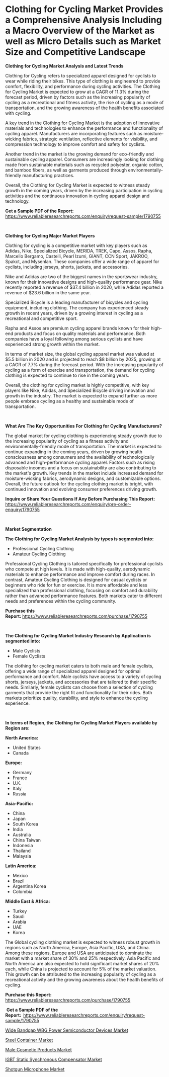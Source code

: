<p><h1>Clothing for Cycling Market Provides a Comprehensive Analysis Including a Macro Overview of the Market as well as Micro Details such as Market Size and Competitive Landscape</h1></p><p><strong>Clothing for Cycling Market Analysis and Latest Trends</strong></p>
<p><p>Clothing for Cycling refers to specialized apparel designed for cyclists to wear while riding their bikes. This type of clothing is engineered to provide comfort, flexibility, and performance during cycling activities. The Clothing for Cycling Market is expected to grow at a CAGR of 11.3% during the forecast period, driven by factors such as the increasing popularity of cycling as a recreational and fitness activity, the rise of cycling as a mode of transportation, and the growing awareness of the health benefits associated with cycling.</p><p>A key trend in the Clothing for Cycling Market is the adoption of innovative materials and technologies to enhance the performance and functionality of cycling apparel. Manufacturers are incorporating features such as moisture-wicking fabrics, strategic ventilation, reflective elements for visibility, and compression technology to improve comfort and safety for cyclists.</p><p>Another trend in the market is the growing demand for eco-friendly and sustainable cycling apparel. Consumers are increasingly looking for clothing made from sustainable materials such as recycled polyester, organic cotton, and bamboo fibers, as well as garments produced through environmentally-friendly manufacturing practices.</p><p>Overall, the Clothing for Cycling Market is expected to witness steady growth in the coming years, driven by the increasing participation in cycling activities and the continuous innovation in cycling apparel design and technology.</p></p>
<p><strong>Get a Sample PDF of the Report:&nbsp;</strong> <a href="https://www.reliableresearchreports.com/enquiry/request-sample/1790755">https://www.reliableresearchreports.com/enquiry/request-sample/1790755</a></p>
<p>&nbsp;</p>
<p><strong>Clothing for Cycling Major Market Players</strong></p>
<p><p>Clothing for cycling is a competitive market with key players such as Adidas, Nike, Specialized Bicycle, MERIDA, TREK, Capo, Assos, Rapha, Marcello Bergamo, Castelli, Pearl Izumi, GIANT, CCN Sport, JAKROO, Spakct, and Mysenlan. These companies offer a wide range of apparel for cyclists, including jerseys, shorts, jackets, and accessories.</p><p>Nike and Adidas are two of the biggest names in the sportswear industry, known for their innovative designs and high-quality performance gear. Nike recently reported a revenue of $37.4 billion in 2020, while Adidas reported a revenue of $23.6 billion in the same year.</p><p>Specialized Bicycle is a leading manufacturer of bicycles and cycling equipment, including clothing. The company has experienced steady growth in recent years, driven by a growing interest in cycling as a recreational and competitive sport.</p><p>Rapha and Assos are premium cycling apparel brands known for their high-end products and focus on quality materials and performance. Both companies have a loyal following among serious cyclists and have experienced strong growth within the market.</p><p>In terms of market size, the global cycling apparel market was valued at $5.5 billion in 2020 and is projected to reach $8 billion by 2025, growing at a CAGR of 7.7% during the forecast period. With the increasing popularity of cycling as a form of exercise and transportation, the demand for cycling clothing is expected to continue to rise in the coming years.</p><p>Overall, the clothing for cycling market is highly competitive, with key players like Nike, Adidas, and Specialized Bicycle driving innovation and growth in the industry. The market is expected to expand further as more people embrace cycling as a healthy and sustainable mode of transportation.</p></p>
<p>&nbsp;</p>
<p><strong>What Are The Key Opportunities For Clothing for Cycling Manufacturers?</strong></p>
<p><p>The global market for cycling clothing is experiencing steady growth due to the increasing popularity of cycling as a fitness activity and environmentally-friendly mode of transportation. The market is expected to continue expanding in the coming years, driven by growing health consciousness among consumers and the availability of technologically advanced and high-performance cycling apparel. Factors such as rising disposable incomes and a focus on sustainability are also contributing to the market's growth. Key trends in the market include increased demand for moisture-wicking fabrics, aerodynamic designs, and customizable options. Overall, the future outlook for the cycling clothing market is bright, with continued innovation and evolving consumer preferences driving growth.</p></p>
<p><strong>Inquire or Share Your Questions If Any Before Purchasing This Report:</strong> <a href="https://www.reliableresearchreports.com/enquiry/pre-order-enquiry/1790755">https://www.reliableresearchreports.com/enquiry/pre-order-enquiry/1790755</a></p>
<p>&nbsp;</p>
<p><strong>Market Segmentation</strong></p>
<p><strong>The Clothing for Cycling Market Analysis by types is segmented into:</strong></p>
<p><ul><li>Professional Cycling Clothing</li><li>Amateur Cycling Clothing</li></ul></p>
<p><p>Professional Cycling Clothing is tailored specifically for professional cyclists who compete at high levels. It is made with high-quality, aerodynamic materials to enhance performance and improve comfort during races. In contrast, Amateur Cycling Clothing is designed for casual cyclists or beginners who ride for fun or exercise. It is more affordable and less specialized than professional clothing, focusing on comfort and durability rather than advanced performance features. Both markets cater to different needs and preferences within the cycling community.</p></p>
<p><strong>Purchase this Report:&nbsp;</strong><a href="https://www.reliableresearchreports.com/purchase/1790755">https://www.reliableresearchreports.com/purchase/1790755</a></p>
<p>&nbsp;</p>
<p><strong>The Clothing for Cycling Market Industry Research by Application is segmented into:</strong></p>
<p><ul><li>Male Cyclists</li><li>Female Cyclists</li></ul></p>
<p><p>The clothing for cycling market caters to both male and female cyclists, offering a wide range of specialized apparel designed for optimal performance and comfort. Male cyclists have access to a variety of cycling shorts, jerseys, jackets, and accessories that are tailored to their specific needs. Similarly, female cyclists can choose from a selection of cycling garments that provide the right fit and functionality for their rides. Both markets prioritize quality, durability, and style to enhance the cycling experience.</p></p>
<p>&nbsp;</p>
<p><strong>In terms of Region, the Clothing for Cycling Market Players available by Region are:</strong></p>
<p>
    <p> <strong> North America: </strong>
        <ul>
            <li>United States</li>
            <li>Canada</li>
        </ul>
        </p> 
    <p> <strong> Europe: </strong>
        <ul>
            <li>Germany</li>
            <li>France</li>
            <li>U.K.</li>
            <li>Italy</li>
            <li>Russia</li>
        </ul>
        </p> 
    <p> <strong> Asia-Pacific: </strong>
        <ul>
            <li>China</li>
            <li>Japan</li>
            <li>South Korea</li>
            <li>India</li>
            <li>Australia</li>
            <li>China Taiwan</li>
            <li>Indonesia</li>
            <li>Thailand</li>
            <li>Malaysia</li>
        </ul>
        </p> 
    <p> <strong> Latin America: </strong>
        <ul>
            <li>Mexico</li>
            <li>Brazil</li>
            <li>Argentina Korea</li>
            <li>Colombia</li>
        </ul>
        </p> 
    <p> <strong> Middle East & Africa: </strong>
        <ul>
            <li>Turkey</li>
            <li>Saudi</li>
            <li>Arabia</li>
            <li>UAE</li>
            <li>Korea</li>
        </ul>
    </p>
    </p>
<p><p>The Global cycling clothing market is expected to witness robust growth in regions such as North America, Europe, Asia Pacific, USA, and China. Among these regions, Europe and USA are anticipated to dominate the market with a market share of 30% and 25% respectively. Asia Pacific and North America are also expected to hold significant market shares of 20% each, while China is projected to account for 5% of the market valuation. This growth can be attributed to the increasing popularity of cycling as a recreational activity and the growing awareness about the health benefits of cycling.</p></p>
<p><strong>Purchase this Report: </strong><a href="https://www.reliableresearchreports.com/purchase/1790755">https://www.reliableresearchreports.com/purchase/1790755</a></p>
<p>&nbsp;<strong>Get a Sample PDF of the Report:&nbsp;&nbsp;</strong><a href="https://www.reliableresearchreports.com/enquiry/request-sample/1790755">https://www.reliableresearchreports.com/enquiry/request-sample/1790755</a></p>
<p><strong></strong></p>
<p><p><a href="https://issuu.com/reportprime-2/docs/wide-bandgap-wbg-power-semiconducto_907f4fc1ecdb19">Wide Bandgap WBG Power Semiconductor Devices Market</a></p><p><a href="https://medium.com/@nettieboyle28/analyzing-steel-container-market-global-industry-perspective-and-forecast-2024-to-2031-c89126373b09">Steel Container Market</a></p><p><a href="https://github.com/mbisetmhermsr/Market-Research-Report-List-1/blob/main/male-cosmetic-products-market.md">Male Cosmetic Products Market</a></p><p><a href="https://issuu.com/reportprime-2/docs/igbt-static-synchronous-compensator-market-size-20">IGBT Static Synchronous Compensator Market</a></p><p><a href="https://medium.com/@donna.murray8787/analyzing-shotgun-microphone-market-global-industry-perspective-and-forecast-2024-to-2031-10daaf791e9c">Shotgun Microphone Market</a></p></p>